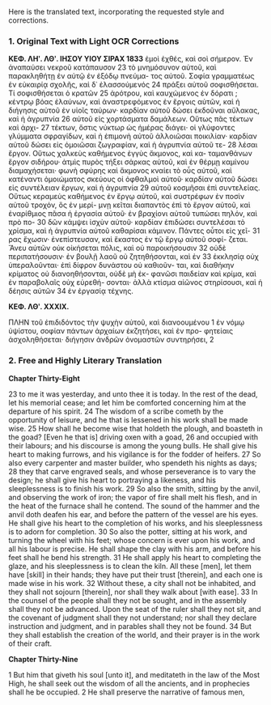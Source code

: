 Here is the translated text, incorporating the requested style and corrections.

### 1. Original Text with Light OCR Corrections

**ΚΕΦ. ΛΗʹ. ΛΘʹ. ΙΗΣΟΥ ΥΙΟΥ ΣΙΡΑΧ 1833**
ἐμοὶ ἐχθές, καὶ σοὶ σήμερον. Ἐν ἀναπαύσει νεκροῦ κατάπαυσον 23
τὸ μνημόσυνον αὐτοῦ, καὶ παρακληθήτῃ ἐν αὐτῷ ἐν ἐξόδῳ πνεύμα-
τος αὐτοῦ. Σοφία γραμματέως ἐν εὐκαιρίᾳ σχολῆς, καὶ δ᾽ ἐλασσούμενός 24
πράξει αὐτοῦ σοφισθήσεται. Τί σοφισθήσεται ὁ κρατῶν 25
ἀρότρου, καὶ καυχώμενος ἐν δόρατι ; κέντρῳ βόας ἐλαύνων, καὶ
ἀναστρεφόμενος ἐν ἔργοις αὐτῶν, καὶ ἡ διήγησις αὐτοῦ ἐν υἱοῖς
ταύρων· καρδίαν αὐτοῦ δώσει ἐκδοῦναι αὔλακας, καὶ ἡ ἀγρυπνία 26
αὐτοῦ εἰς χορτάσματα δαμάλεων. Οὕτως πᾶς τέκτων καὶ ἀρχι- 27
τέκτων, ὅστις νύκτωρ ὡς ἡμέρας διάγει· οἱ γλύφοντες γλύμματα
σφραγίδων, καὶ ἡ ἐπιμονὴ αὐτοῦ ἀλλοιῶσαι ποικιλίαν· καρδίαν
αὐτοῦ δώσει εἰς ὁμοιῶσαι ζωγραφίαν, καὶ ἡ ἀγρυπνία αὐτοῦ τε- 28
λέσαι ἔργον. Οὕτως χαλκεὺς καθήμενος ἐγγὺς ἄκμονος, καὶ κα-
ταμανθάνων ἔργον σιδήρου· ἀτμὶς πυρὸς τήξει σάρκας αὐτοῦ, καὶ
ἐν θέρμῃ καμίνου διαμαχήσεται· φωνὴ σφύρης καὶ ἄκμονος κναίει
τὸ οὖς αὐτοῦ, καὶ κατέναντι ὁμοιώματος σκεύους οἱ ὀφθαλμοὶ
αὐτοῦ· καρδίαν αὐτοῦ δώσει εἰς συντέλειαν ἔργων, καὶ ἡ ἀγρυπνία 29
αὐτοῦ κοσμῆσαι ἐπὶ συντελείας. Οὕτως κεραμεὺς καθήμενος ἐν
ἔργῳ αὐτοῦ, καὶ συστρέφων ἐν ποσὶν αὐτοῦ τροχόν, ὃς ἐν μερί-
μνῃ κεῖται διαπαντὸς ἐπὶ τὸ ἔργον αὐτοῦ, καὶ ἐναρίθμιος πᾶσα
ἡ ἐργασία αὐτοῦ· ἐν βραχίονι αὐτοῦ τυπώσει πηλόν, καὶ πρὸ πο- 30
δῶν κάμψει ἰσχὺν αὐτοῦ· καρδίαν ἐπιδώσει συντελέσαι τὸ χρίσμα,
καὶ ἡ ἀγρυπνία αὐτοῦ καθαρίσαι κάμινον. Πάντες οὗτοι εἰς χεῖ- 31
ρας ἔχωσιν· ἐνεπίστευσαν, καὶ ἕκαστος ἐν τῷ ἔργῳ αὐτοῦ σοφί-
ζεται. Ἄνευ αὐτῶν οὐκ οἰκήσεται πόλις, καὶ οὐ παροικήσουσιν 32
οὐδὲ περιπατήσουσιν· ἐν βουλῇ λαοῦ οὐ ζητηθήσονται, καὶ ἐν 33
ἐκκλησίᾳ οὐχ ὑπεραλοῦνται· ἐπὶ δίφρον δυνάστου οὐ καθιοῦν-
ται, καὶ διαθήκην κρίματος οὐ διανοηθήσονται, οὐδὲ μὴ ἐκ-
φανῶσι παιδείαν καὶ κρίμα, καὶ ἐν παραβολαῖς οὐχ εὑρεθή-
σονται· ἀλλὰ κτίσμα αἰῶνος στηρίσουσι, καὶ ἡ δέησις αὐτῶν 34
ἐν ἐργασίᾳ τέχνης.

**ΚΕΦ. ΛΘʹ. ΧΧΧΙΧ.**

ΠΛΗΝ τοῦ ἐπιδιδόντος τὴν ψυχὴν αὐτοῦ, καὶ διανοουμένου 1
ἐν νόμῳ ὑψίστου, σοφίαν πάντων ἀρχαίων ἐκζητήσει, καὶ ἐν προ-
φητείαις ἀσχοληθήσεται· διήγησιν ἀνδρῶν ὀνομαστῶν συντηρήσει, 2

### 2. Free and Highly Literary Translation

**Chapter Thirty-Eight**

23 to me it was yesterday, and unto thee it is today.
    In the rest of the dead, let his memorial cease;
    and let him be comforted concerning him at the departure of his spirit.
24 The wisdom of a scribe cometh by the opportunity of leisure,
    and he that is lessened in his work shall be made wise.
25 How shall he become wise that holdeth the plough,
    and boasteth in the goad?
    [Even he that is] driving oxen with a goad,
26 and occupied with their labours;
    and his discourse is among the young bulls.
    He shall give his heart to making furrows,
    and his vigilance
    is for the fodder of heifers.
27 So also every carpenter and master builder,
    who spendeth his nights as days;
28 they that carve engraved seals,
    and whose perseverance is to vary the design;
    he shall give his heart to portraying a likeness,
    and his sleeplessness is to finish his work.
29 So also the smith, sitting by the anvil,
    and observing the work of iron;
    the vapor of fire shall melt his flesh,
    and in the heat of the furnace shall he contend.
    The sound of the hammer and the anvil doth deafen his ear,
    and before the pattern of the vessel are his eyes.
    He shall give his heart to the completion of his works,
    and his sleeplessness
    is to adorn for completion.
30 So also the potter, sitting at his work,
    and turning the wheel with his feet;
    whose concern is ever upon his work,
    and all his labour is precise.
    He shall shape the clay with his arm,
    and before his feet
    shall he bend his strength.
31 He shall apply his heart to completing the glaze,
    and his sleeplessness is to clean the kiln.
    All these [men], let them have [skill] in their hands;
    they have put their trust [therein],
    and each one is made wise in his work.
32 Without these, a city shall not be inhabited,
    and they shall not sojourn [therein],
    nor shall they walk about [with ease].
33 In the counsel of the people shall they not be sought,
    and in the assembly shall they not be advanced.
    Upon the seat of the ruler shall they not sit,
    and the covenant of judgment shall they not understand;
    nor shall they declare instruction and judgment,
    and in parables shall they not be found.
34 But they shall establish the creation of the world,
    and their prayer is in the work of their craft.

**Chapter Thirty-Nine**

1 But him that giveth his soul [unto it],
    and meditateth in the law of the Most High,
    he shall seek out the wisdom of all the ancients,
    and in prophecies shall he be occupied.
2 He shall preserve the narrative of famous men,